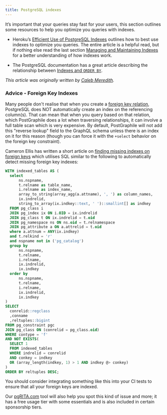 ```yaml
---
title: PostgreSQL indexes
---
```


It’s important that your queries stay fast for your users, this section outlines
some resources to help you optimize you queries with indexes.

- Heroku’s [Efficient Use of PostgreSQL Indexes][] outlines how to best use
  indexes to optimize you queries. The entire article is a helpful read, but if
  nothing else read the last section [Managing and Maintaining Indexes][] for a
  better understanding of how indexes work.

- The PostgreSQL documentation has a great article describing the relationship
  between [Indexes and `ORDER BY`][].

[efficient use of postgresql indexes]: https://devcenter.heroku.com/articles/postgresql-indexes
[managing and maintaining indexes]: https://devcenter.heroku.com/articles/postgresql-indexes#managing-and-maintaining-indexes
[indexes and `order by`]: http://www.postgresql.org/docs/current/static/indexes-ordering.html

_This article was originally written by
[Caleb Meredith](https://twitter.com/calebmer)._

### Advice - Foreign Key Indexes

Many people don't realise that when you create a [foreign key
relation](./relations), PostgreSQL does NOT automatically create an index on
the referencing column(s). That can mean that when you query based on that
relation, which PostGraphile does a lot when traversing relationships, it can
involve a full table scan which is very expensive. By default, PostGraphile
will not add this "reverse lookup" field to the GraphQL schema unless there is
an index on it for this reason (though you can force it with the `+select`
behavior on the foreign key constraint).

Cameron Ellis has written a short article on
[finding missing indexes on foreign keys](https://medium.com/@awesboss/how-to-find-missing-indexes-on-foreign-keys-2faffd7e6958)
which utilises SQL similar to the following to automatically detect missing
foreign key indexes:

```sql
WITH indexed_tables AS (
  select
      ns.nspname,
      t.relname as table_name,
      i.relname as index_name,
      array_to_string(array_agg(a.attname), ', ') as column_names,
      ix.indrelid,
      string_to_array(ix.indkey::text, ' ')::smallint[] as indkey
  FROM pg_class i
  JOIN pg_index ix ON i.OID = ix.indrelid
  JOIN pg_class t ON ix.indrelid = t.oid
  JOIN pg_namespace ns ON ns.oid = t.relnamespace
  JOIN pg_attribute a ON a.attrelid = t.oid
  where a.attnum = ANY(ix.indkey)
  and t.relkind = 'r'
  and nspname not in ('pg_catalog')
  group by
      ns.nspname,
      t.relname,
      i.relname,
      ix.indrelid,
      ix.indkey
  order by
      ns.nspname,
      t.relname,
      i.relname,
      ix.indrelid,
      ix.indkey
)
SELECT
  conrelid::regclass
  ,conname
  ,reltuples::bigint
FROM pg_constraint pgc
JOIN pg_class ON (conrelid = pg_class.oid)
WHERE contype = 'f'
AND NOT EXISTS(
  SELECT 1
  FROM indexed_tables
  WHERE indrelid = conrelid
  AND conkey = indkey
  OR (array_length(indkey, 1) > 1 AND indkey @> conkey)
)
ORDER BY reltuples DESC;
```

You should consider integrating something like this into your CI tests to ensure
that all your foreign keys are indexed.

Our [pgRITA.com](https://pgrita.com) tool will also help you spot this kind of
issue and more; it has a free usage tier with some essentials and is also
included in certain sponsorship tiers.
